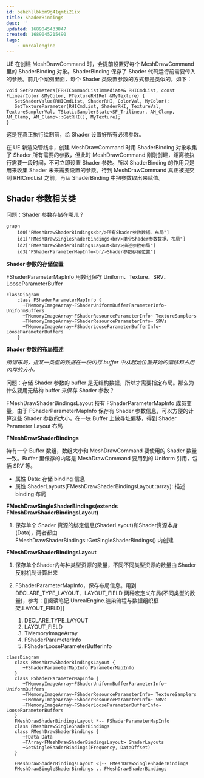 ```yaml
---
id: behzhllbkbm9g41qmti21ix
title: ShaderBindings
desc: ''
updated: 1689045433847
created: 1689045215490
tags:
    - unrealengine
---
```


UE 在创建 MeshDrawCommand 时，会提前设置好每个 MeshDrawCommand 里的 ShaderBinding 对象。ShaderBinding 保存了 Shader 代码运行前需要传入的参数。前几个案例里面，每个 Shader 类设置参数的方式都是类似的，如下：
```
void SetParameters(FRHICommandListImmediate& RHICmdList, const FLinearColor &MyColor, FTextureRHIRef &MyTexture) {
   SetShaderValue(RHICmdList, ShaderRHI, ColorVal, MyColor);
   SetTextureParameter(RHICmdList, ShaderRHI, TextureVal, TextureSamplerVal, TStaticSamplerState<SF_Trilinear, AM_Clamp, AM_Clamp, AM_Clamp>::GetRHI(), MyTexture);
}
```
这是在真正执行绘制前，给 Shader 设置好所有必须参数。

在 UE 新渲染管线中，创建 MeshDrawCommand 时用 ShaderBinding 对象收集了 Shader 所有需要的参数，但此时 MeshDrawCommand 刚刚创建，距离被执行需要一段时间，不可立即设置 Shader 参数。所以 ShaderBinding 的作用只是用来收集 Shader 未来需要设置的参数。待到 MeshDrawCommand 真正被提交到 RHICmdList 之前，再从 ShaderBinding 中把参数取出来赋值。

## Shader 参数相关类

问题：Shader 参数存储在哪儿？

```mermaid
graph
    id0["FMeshDrawShaderBindings<br/>所有Shader参数数据、布局"]
    id1["FMeshDrawSingleShaderBindings<br/>单个Shader参数数据、布局"]
    id2["FMeshDrawShaderBindingsLayout<br/>描述参数布局"]
    id3["FShaderParameterMapInfo<br/>Shader参数存储位置"]
```

**Shader 参数的存储位置**

FShaderParameterMapInfo 用数组保存 Uniform、Texture、SRV、LooseParameterBuffer

```mermaid
classDiagram
    class FShaderParameterMapInfo {
      +TMemoryImageArray~FShaderUniformBufferParameterInfo~ UniformBuffers
      +TMemoryImageArray~FShaderResourceParameterInfo~ TextureSamplers
      +TMemoryImageArray~FShaderResourceParameterInfo~ SRVs
      +TMemoryImageArray~FShaderLooseParameterBufferInfo~ LooseParameterBuffers
    }
```

**Shader 参数的布局描述**

*所谓布局，指某一类型的数据在一块内存 buffer 中从起始位置开始的偏移和占用内存的大小。*

问题：存储 Shader 参数的 buffer 是无结构数据，所以才需要指定布局。那么为什么要用无结构 buffer 来保存 Shader 参数？

FMeshDrawShaderBindingsLayout 持有 FShaderParameterMapInfo 成员变量，由于 FShaderParameterMapInfo 保存有 Shader 参数信息，可以方便的计算这些 Shader 参数的大小，在一块 Buffer 上做寻址偏移，得到 Shader Parameter Layout 布局

**FMeshDrawShaderBindings**

持有一个 Buffer 数组，数组大小和 MeshDrawCommand 要使用的 Shader 数量一致。Buffer 里保存的内容是 MeshDrawCommand 要用到的 Uniform 引用，包括 SRV 等。

- 属性 Data: 存储 binding 信息
- 属性 ShaderLayouts(FMeshDrawShaderBindingsLayout :array): 描述 binding 布局

**FMeshDrawSingleShaderBindings(extends FMeshDrawShaderBindingsLayout)**
1. 保存单个 Shader 资源的绑定信息(ShaderLayout)和Shader资源本身(Data)，两者都由 FMeshDrawShaderBindings::GetSingleShaderBindings() 内创建

**FMeshDrawShaderBindingsLayout**
1. 保存单个Shader内每种类型资源的数量，不同不同类型资源的数量由 Shader 反射机制计算出来
2. FShaderParameterMapInfo，保存布局信息。用到 DECLARE_TYPE_LAYOUT、LAYOUT_FIELD 两种宏定义布局(不同类型的数量)，参考：[[阅读笔记.UnrealEngine.渲染流程与数据组织框架.LAYOUT_FIELD]]

   1. DECLARE_TYPE_LAYOUT
   2. LAYOUT_FIELD
   3. TMemoryImageArray
   4. FShaderParameterInfo
   5. FShaderLooseParameterBufferInfo

```mermaid
classDiagram
   class FMeshDrawShaderBindingsLayout {
      +FShaderParameterMapInfo ParameterMapInfo
   }
   class FShaderParameterMapInfo {
      +TMemoryImageArray~FShaderUniformBufferParameterInfo~ UniformBuffers
      +TMemoryImageArray~FShaderResourceParameterInfo~ TextureSamplers
      +TMemoryImageArray~FShaderResourceParameterInfo~ SRVs
      +TMemoryImageArray~FShaderLooseParameterBufferInfo~ LooseParameterBuffers
   }
   FMeshDrawShaderBindingsLayout *-- FShaderParameterMapInfo
   class FMeshDrawSingleShaderBindings
   class FMeshDrawShaderBindings {
      +FData Data
      +TArray<FMeshDrawShaderBindingsLayout> ShaderLayouts
      +GetSingleShaderBindings(Frequency, DataOffset) 
   }

   FMeshDrawShaderBindingsLayout <|-- FMeshDrawSingleShaderBindings 
   FMeshDrawSingleShaderBindings .. FMeshDrawShaderBindings
```